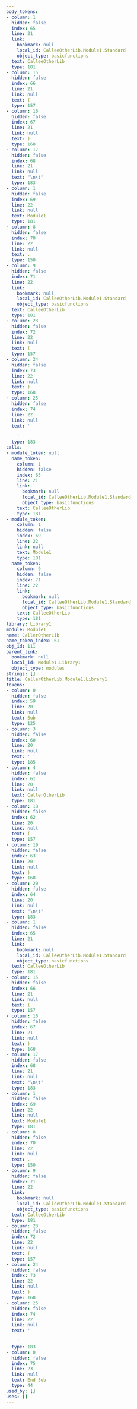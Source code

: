 ```yaml
---
body_tokens:
- column: 1
  hidden: false
  index: 65
  line: 21
  link:
    bookmark: null
    local_id: CalleeOtherLib.Module1.Standard
    object_type: basicfunctions
  text: CalleeOtherLib
  type: 181
- column: 15
  hidden: false
  index: 66
  line: 21
  link: null
  text: (
  type: 157
- column: 16
  hidden: false
  index: 67
  line: 21
  link: null
  text: )
  type: 168
- column: 17
  hidden: false
  index: 68
  line: 21
  link: null
  text: "\n\t"
  type: 183
- column: 1
  hidden: false
  index: 69
  line: 22
  link: null
  text: Module1
  type: 181
- column: 8
  hidden: false
  index: 70
  line: 22
  link: null
  text: .
  type: 150
- column: 9
  hidden: false
  index: 71
  line: 22
  link:
    bookmark: null
    local_id: CalleeOtherLib.Module1.Standard
    object_type: basicfunctions
  text: CalleeOtherLib
  type: 181
- column: 23
  hidden: false
  index: 72
  line: 22
  link: null
  text: (
  type: 157
- column: 24
  hidden: false
  index: 73
  line: 22
  link: null
  text: )
  type: 168
- column: 25
  hidden: false
  index: 74
  line: 22
  link: null
  text: '

    '
  type: 183
calls:
- module_token: null
  name_token:
    column: 1
    hidden: false
    index: 65
    line: 21
    link:
      bookmark: null
      local_id: CalleeOtherLib.Module1.Standard
      object_type: basicfunctions
    text: CalleeOtherLib
    type: 181
- module_token:
    column: 1
    hidden: false
    index: 69
    line: 22
    link: null
    text: Module1
    type: 181
  name_token:
    column: 9
    hidden: false
    index: 71
    line: 22
    link:
      bookmark: null
      local_id: CalleeOtherLib.Module1.Standard
      object_type: basicfunctions
    text: CalleeOtherLib
    type: 181
library: Library1
module: Module1
name: CallerOtherLib
name_token_index: 61
obj_id: 111
parent_link:
  bookmark: null
  local_id: Module1.Library1
  object_type: modules
strings: []
title: CallerOtherLib.Module1.Library1
tokens:
- column: 0
  hidden: false
  index: 59
  line: 20
  link: null
  text: Sub
  type: 125
- column: 3
  hidden: false
  index: 60
  line: 20
  link: null
  text: ' '
  type: 185
- column: 4
  hidden: false
  index: 61
  line: 20
  link: null
  text: CallerOtherLib
  type: 181
- column: 18
  hidden: false
  index: 62
  line: 20
  link: null
  text: (
  type: 157
- column: 19
  hidden: false
  index: 63
  line: 20
  link: null
  text: )
  type: 168
- column: 20
  hidden: false
  index: 64
  line: 20
  link: null
  text: "\n\t"
  type: 183
- column: 1
  hidden: false
  index: 65
  line: 21
  link:
    bookmark: null
    local_id: CalleeOtherLib.Module1.Standard
    object_type: basicfunctions
  text: CalleeOtherLib
  type: 181
- column: 15
  hidden: false
  index: 66
  line: 21
  link: null
  text: (
  type: 157
- column: 16
  hidden: false
  index: 67
  line: 21
  link: null
  text: )
  type: 168
- column: 17
  hidden: false
  index: 68
  line: 21
  link: null
  text: "\n\t"
  type: 183
- column: 1
  hidden: false
  index: 69
  line: 22
  link: null
  text: Module1
  type: 181
- column: 8
  hidden: false
  index: 70
  line: 22
  link: null
  text: .
  type: 150
- column: 9
  hidden: false
  index: 71
  line: 22
  link:
    bookmark: null
    local_id: CalleeOtherLib.Module1.Standard
    object_type: basicfunctions
  text: CalleeOtherLib
  type: 181
- column: 23
  hidden: false
  index: 72
  line: 22
  link: null
  text: (
  type: 157
- column: 24
  hidden: false
  index: 73
  line: 22
  link: null
  text: )
  type: 168
- column: 25
  hidden: false
  index: 74
  line: 22
  link: null
  text: '

    '
  type: 183
- column: 0
  hidden: false
  index: 75
  line: 23
  link: null
  text: End Sub
  type: 44
used_by: []
uses: []
---
```

